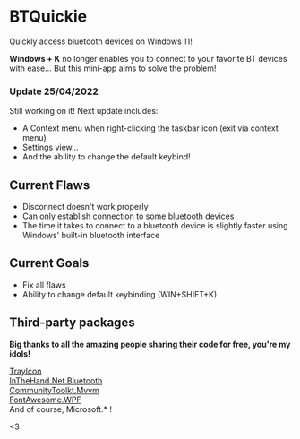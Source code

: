 # BTQuickie

Quickly access bluetooth devices on Windows 11!

**Windows + K** no longer enables you to connect to your favorite BT devices with ease... But this mini-app aims to solve the problem!

### Update 25/04/2022

Still working on it! Next update includes:

- A Context menu when right-clicking the taskbar icon (exit via context menu)
- Settings view...
- And the ability to change the default keybind!

## Current Flaws

* Disconnect doesn't work properly
* Can only establish connection to some bluetooth devices 
* The time it takes to connect to a bluetooth device is slightly faster using Windows' built-in bluetooth interface

## Current Goals

*  Fix all flaws
*  Ability to change default keybinding (WIN+SHIFT+K)

## Third-party packages

**Big thanks to all the amazing people sharing their code for free, you're my idols!**

<a href="https://github.com/nullsoftware/TrayIcon">TrayIcon</a> <br/>
<a href="https://github.com/inthehand/32feet">InTheHand.Net.Bluetooth</a> <br/>
<a href="https://github.com/CommunityToolkit/dotnet">CommunityToolkt.Mvvm</a> <br/>
<a href="https://github.com/charri/Font-Awesome-WPF/">FontAwesome.WPF</a> <br/>
And of course, Microsoft.* !

<3
